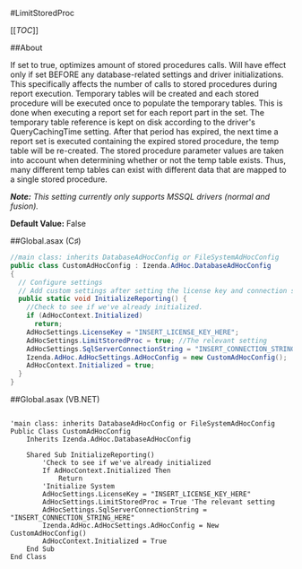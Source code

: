 #LimitStoredProc

[[_TOC_]]

##About

If set to true, optimizes amount of stored procedures calls. Will have effect only if set BEFORE any database-related settings and driver initializations. This specifically affects the number of calls to stored procedures during report execution. Temporary tables will be created and each stored procedure will be executed once to populate the temporary tables. This is done when executing a report set for each report part in the set. The temporary table reference is kept on disk according to the driver's QueryCachingTime setting. After that period has expired, the next time a report set is executed containing the expired stored procedure, the temp table will be re-created. The stored procedure parameter values are taken into account when determining whether or not the temp table exists. Thus, many different temp tables can exist with different data that are mapped to a single stored procedure.

_**Note:** This setting currently only supports MSSQL drivers (normal and fusion)._

**Default Value:** False

##Global.asax (C♯)

```csharp
//main class: inherits DatabaseAdHocConfig or FileSystemAdHocConfig
public class CustomAdHocConfig : Izenda.AdHoc.DatabaseAdHocConfig
{
  // Configure settings
  // Add custom settings after setting the license key and connection string by overriding the ConfigureSettings() method
  public static void InitializeReporting() {
    //Check to see if we've already initialized.
    if (AdHocContext.Initialized)
      return;
    AdHocSettings.LicenseKey = "INSERT_LICENSE_KEY_HERE";
    AdHocSettings.LimitStoredProc = true; //The relevant setting
    AdHocSettings.SqlServerConnectionString = "INSERT_CONNECTION_STRING_HERE";
    Izenda.AdHoc.AdHocSettings.AdHocConfig = new CustomAdHocConfig();
    AdHocContext.Initialized = true;
  }
}
```

##Global.asax (VB.NET)

```visualbasic

'main class: inherits DatabaseAdHocConfig or FileSystemAdHocConfig
Public Class CustomAdHocConfig
    Inherits Izenda.AdHoc.DatabaseAdHocConfig

    Shared Sub InitializeReporting()
        'Check to see if we've already initialized
        If AdHocContext.Initialized Then
            Return
        'Initialize System
        AdHocSettings.LicenseKey = "INSERT_LICENSE_KEY_HERE"
        AdHocSettings.LimitStoredProc = True 'The relevant setting
        AdHocSettings.SqlServerConnectionString = "INSERT_CONNECTION_STRING_HERE"
        Izenda.AdHoc.AdHocSettings.AdHocConfig = New CustomAdHocConfig()
        AdHocContext.Initialized = True
    End Sub
End Class
```